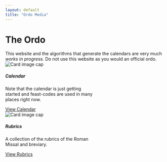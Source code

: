 ```yaml
---
layout: default
title: "Ordo Media"
---
```


<div class="container">
    <h1 class="display-1 text-center mt-5">
        The Ordo
    </h1>
    <div class="alert alert-warning" role="alert">
        This website and the algorithms that generate the calendars 
        are very much <em>works in progress.</em> Do not use this website as you
        would an official ordo.
    </div>
</div>
<div class="container">
    <div class="d-flex justify-content-start gap-3 row-gap-3">
        <div class="card col" style="width: 18rem;">
            <img class="card-img-top" src="/assets/images/calendar.jpg" alt="Card image cap">
            <div class="card-body">
                <h5 class="card-title">Calendar</h5>
                <p class="card-text">Note that the calendar is just getting started and feast-codes are used in many places right now.</p>
                <a href="calendar.html" class="btn btn-primary">View Calendar</a>
            </div>
        </div>
        <div class="card col" style="width: 18rem;">
            <img class="card-img-top" src="/assets/images/rubrics.jpg" alt="Card image cap">
            <div class="card-body">
                <h5 class="card-title">Rubrics</h5>
                <p class="card-text">
                    A collection of the rubrics of the Roman Missal and breviary.
                </p>
                <a href="rubrics/rubrics.html" class="btn btn-primary">View Rubrics</a>
            </div>
        </div>
    </div>
</div>
